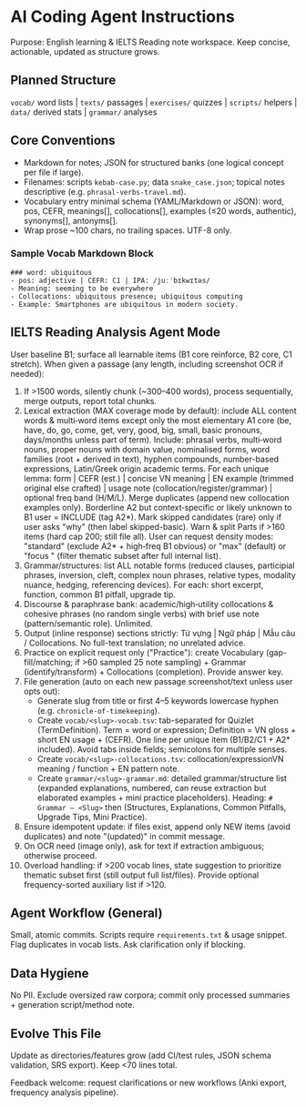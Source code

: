 # AI Coding Agent Instructions

Purpose: English learning & IELTS Reading note workspace. Keep concise, actionable, updated as structure grows.

## Planned Structure

`vocab/` word lists | `texts/` passages | `exercises/` quizzes | `scripts/` helpers | `data/` derived stats | `grammar/` analyses

## Core Conventions

- Markdown for notes; JSON for structured banks (one logical concept per file if large).
- Filenames: scripts `kebab-case.py`; data `snake_case.json`; topical notes descriptive (e.g. `phrasal-verbs-travel.md`).
- Vocabulary entry minimal schema (YAML/Markdown or JSON): word, pos, CEFR, meanings[], collocations[], examples (≤20 words, authentic), synonyms[], antonyms[].
- Wrap prose ~100 chars, no trailing spaces. UTF-8 only.

### Sample Vocab Markdown Block

```
### word: ubiquitous
- pos: adjective | CEFR: C1 | IPA: /juːˈbɪkwɪtəs/
- Meaning: seeming to be everywhere
- Collocations: ubiquitous presence; ubiquitous computing
- Example: Smartphones are ubiquitous in modern society.
```

## IELTS Reading Analysis Agent Mode

User baseline B1; surface all learnable items (B1 core reinforce, B2 core, C1 stretch).
When given a passage (any length, including screenshot OCR if needed):

1. If >1500 words, silently chunk (~300–400 words), process sequentially, merge outputs, report total chunks.
2. Lexical extraction (MAX coverage mode by default): include ALL content words & multi‑word items except only the most elementary A1 core (be, have, do, go, come, get, very, good, big, small, basic pronouns, days/months unless part of term). Include: phrasal verbs, multi‑word nouns, proper nouns with domain value, nominalised forms, word families (root + derived in text), hyphen compounds, number-based expressions, Latin/Greek origin academic terms. For each unique lemma: form | CEFR (est.) | concise VN meaning | EN example (trimmed original else crafted) | usage note (collocation/register/grammar) | optional freq band (H/M/L). Merge duplicates (append new collocation examples only). Borderline A2 but context‑specific or likely unknown to B1 user = INCLUDE (tag A2*). Mark skipped candidates (rare) only if user asks "why" (then label skipped-basic). Warn & split Parts if >160 items (hard cap 200; still file all). User can request density modes: "standard" (exclude A2* + high‑freq B1 obvious) or "max" (default) or "focus <theme>" (filter thematic subset after full internal list).
3. Grammar/structures: list ALL notable forms (reduced clauses, participial phrases, inversion, cleft, complex noun phrases, relative types, modality nuance, hedging, referencing devices). For each: short excerpt, function, common B1 pitfall, upgrade tip.
4. Discourse & paraphrase bank: academic/high‑utility collocations & cohesive phrases (no random single verbs) with brief use note (pattern/semantic role). Unlimited.
5. Output (inline response) sections strictly: Từ vựng | Ngữ pháp | Mẫu câu / Collocations. No full-text translation; no unrelated advice.
6. Practice on explicit request only ("Practice"): create Vocabulary (gap-fill/matching; if >60 sampled 25 note sampling) + Grammar (identify/transform) + Collocations (completion). Provide answer key.
7. File generation (auto on each new passage screenshot/text unless user opts out):
   - Generate slug from title or first 4–5 keywords lowercase hyphen (e.g. `chronicle-of-timekeeping`).
   - Create `vocab/<slug>-vocab.tsv`: tab-separated for Quizlet (Term<TAB>Definition). Term = word or expression; Definition = VN gloss + short EN usage + (CEFR). One line per unique item (B1/B2/C1 + A2\* included). Avoid tabs inside fields; semicolons for multiple senses.
   - Create `vocab/<slug>-collocations.tsv`: collocation/expression<TAB>VN meaning / function + EN pattern note.
   - Create `grammar/<slug>-grammar.md`: detailed grammar/structure list (expanded explanations, numbered, can reuse extraction but elaborated examples + mini practice placeholders). Heading: `# Grammar – <Slug>` then (Structures, Explanations, Common Pitfalls, Upgrade Tips, Mini Practice).
8. Ensure idempotent update: if files exist, append only NEW items (avoid duplicates) and note "(updated)" in commit message.
9. On OCR need (image only), ask for text if extraction ambiguous; otherwise proceed.
10. Overload handling: if >200 vocab lines, state suggestion to prioritize thematic subset first (still output full list/files). Provide optional frequency-sorted auxiliary list if >120.

## Agent Workflow (General)

Small, atomic commits. Scripts require `requirements.txt` & usage snippet. Flag duplicates in vocab lists. Ask clarification only if blocking.

## Data Hygiene

No PII. Exclude oversized raw corpora; commit only processed summaries + generation script/method note.

## Evolve This File

Update as directories/features grow (add CI/test rules, JSON schema validation, SRS export). Keep <70 lines total.

Feedback welcome: request clarifications or new workflows (Anki export, frequency analysis pipeline).
